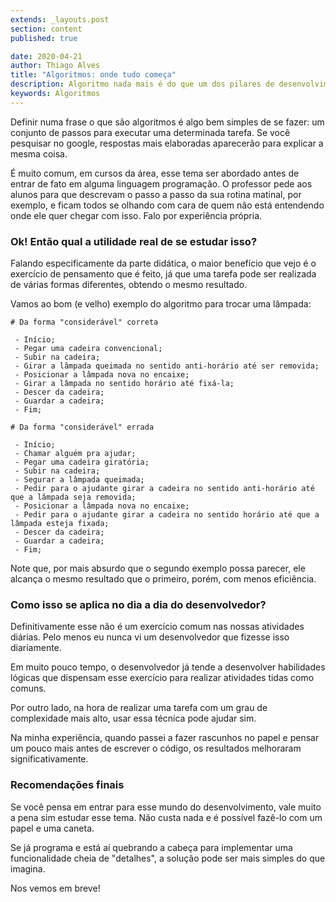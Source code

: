 ```yaml
---
extends: _layouts.post
section: content
published: true

date: 2020-04-21
author: Thiago Alves
title: "Algoritmos: onde tudo começa"
description: Algoritmo nada mais é do que um dos pilares de desenvolvimento de sistemas.
keywords: Algoritmos
---
```


Definir numa frase o que são algoritmos é algo bem simples de se fazer: um conjunto de passos para executar uma determinada tarefa. Se você pesquisar no google, respostas mais elaboradas aparecerão para explicar a mesma coisa.

É muito comum, em cursos da área, esse tema ser abordado antes de entrar de fato em alguma linguagem programação. O professor pede aos alunos para que descrevam o passo a passo da sua rotina matinal, por exemplo, e ficam todos se olhando com cara de quem não está entendendo onde ele quer chegar com isso. Falo por experiência própria.

### Ok! Então qual a utilidade real de se estudar isso?

Falando especificamente da parte didática, o maior benefício que vejo é o exercício de pensamento que é feito, já que uma tarefa pode ser realizada de várias formas diferentes, obtendo o mesmo resultado.

Vamos ao bom (e velho) exemplo do algoritmo para trocar uma lâmpada:

```
# Da forma "considerável" correta

 - Início;
 - Pegar uma cadeira convencional;
 - Subir na cadeira;
 - Girar a lâmpada queimada no sentido anti-horário até ser removida;
 - Posicionar a lâmpada nova no encaixe;
 - Girar a lâmpada no sentido horário até fixá-la;
 - Descer da cadeira;
 - Guardar a cadeira;
 - Fim;
```

```
# Da forma "considerável" errada

 - Início;
 - Chamar alguém pra ajudar;
 - Pegar uma cadeira giratória;
 - Subir na cadeira;
 - Segurar a lâmpada queimada;
 - Pedir para o ajudante girar a cadeira no sentido anti-horário até que a lâmpada seja removida;
 - Posicionar a lâmpada nova no encaixe;
 - Pedir para o ajudante girar a cadeira no sentido horário até que a lâmpada esteja fixada;
 - Descer da cadeira;
 - Guardar a cadeira;
 - Fim;
```

Note que, por mais absurdo que o segundo exemplo possa parecer, ele alcança o mesmo resultado que o primeiro, porém, com menos eficiência.

### Como isso se aplica no dia a dia do desenvolvedor?

Definitivamente esse não é um exercício comum nas nossas atividades diárias. Pelo menos eu nunca vi um desenvolvedor que fizesse isso diariamente.

Em muito pouco tempo, o desenvolvedor já tende a desenvolver habilidades lógicas que dispensam esse exercício para realizar atividades tidas como comuns.

Por outro lado, na hora de realizar uma tarefa com um grau de complexidade mais alto, usar essa técnica pode ajudar sim. 

Na minha experiência, quando passei a fazer rascunhos no papel e pensar um pouco mais antes de escrever o código, os resultados melhoraram significativamente.

### Recomendações finais

Se você pensa em entrar para esse mundo do desenvolvimento, vale muito a pena sim estudar esse tema. Não custa nada e é possível fazê-lo com um papel e uma caneta.

Se já programa e está aí quebrando a cabeça para implementar uma funcionalidade cheia de "detalhes", a solução pode ser mais simples do que imagina.

Nos vemos em breve!